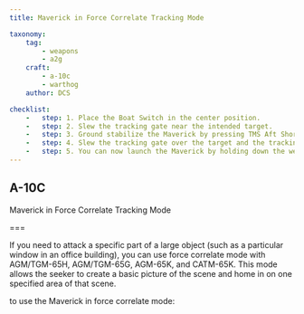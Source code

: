 ```yaml
---
title: Maverick in Force Correlate Tracking Mode

taxonomy:
    tag:
        - weapons
        - a2g
    craft:
        - a-10c
        - warthog
    author: DCS

checklist:
    -   step: 1. Place the Boat Switch in the center position. 
    -   step: 2. Slew the tracking gate near the intended target. 
    -   step: 3. Ground stabilize the Maverick by pressing TMS Aft Short. 
    -   step: 4. Slew the tracking gate over the target and the tracking gate will fully collapse. The Pointing Cross will go steady. 
    -   step: 5. You can now launch the Maverick by holding down the weapon release button.
---
```


## A-10C 
Maverick in Force Correlate Tracking Mode

===

If you need to attack a specific part of a large object (such as a particular window in an office building), you can use force correlate mode with AGM/TGM-65H, AGM/TGM-65G, AGM-65K, and CATM-65K. This mode allows the seeker to create a basic picture of the scene and home in on one specified area of that scene.  
 
to use the Maverick in force correlate mode: 
